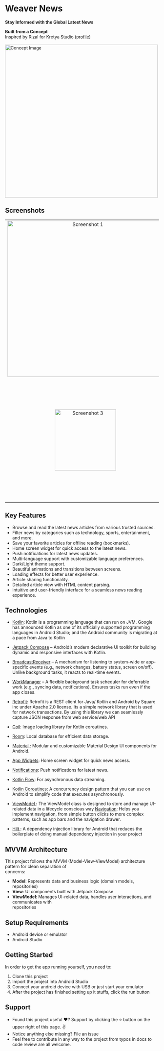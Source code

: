 
<h1 align="left">Weaver News</h1>  

<p align="left">  
  <b>Stay Informed with the Global Latest News</b>  
</p>  
<p align="left">  
  <b>Built from a Concept</b><br>  
  Inspired by Rizal for Kretya Studio (<a href="https://dribbble.com/rzlartnto">profile</a>)<br></br>  

  <img src="https://cdn.dribbble.com/userupload/4987025/file/original-8039e9f39ace527b8e75f19223e6b303.png?resize=1504x1128" width="500" alt="Concept Image">  
</p>  


## Screenshots

<table>  
  <tr>  
    <td align="center">  
      <img src="https://raw.githubusercontent.com/mkaomwakuni/Weaver-News-App/139ff93742487ab051faeb6ce550f47e81c4af32/app/src/androidTest/java/dev/mkao/weaver/WhatsApp%20Image%202024-02-06%20at%207-portrait.png" width="510" alt="Screenshot 1">  
    </td>  
    <td align="center">  
      <img src="https://github.com/user-attachments/assets/95b413b8-9370-40fe-8283-e3b46b5295fc" width= "400" alt="Screenshot 2">  
    </td>  
        <td align="center">  
      <img src= https://github.com/user-attachments/assets/27657eda-a6f8-40ac-a7f0-08f6bad46680 width="400" alt="Screenshot 4">  
    </td>  
       <td align="center">  
      <img src="https://github.com/user-attachments/assets/c2e9d3e2-bb65-4e0d-bf5a-58edca0fc56f" width="400" alt="Screenshot 1">  
    </td>  
  </tr>  
  <tr>  
    <td align="center">  
      <img src="https://github.com/user-attachments/assets/06117615-d0a4-429e-8c74-0073037b3792" width="200" alt="Screenshot 3">  
    </td>  
       <td align="center">  
      <img src="https://github.com/user-attachments/assets/cbeded64-be2c-4eb1-b7b3-39cfd75e6b84" width="400" alt="Screenshot 1">  
    </td>  
    <td align="center">  
      <img src="https://github.com/user-attachments/assets/58e93298-0097-4951-b9f7-de0e7d012101 "width="400" alt="Screenshot 4">  
    </td>  
        <td align="center">  
      <img src="https://github.com/user-attachments/assets/b5344d42-5034-4ee2-bffa-dc73d778a9d5"  width="400" alt="Screenshot 5">  
    </td>  

  </tr>  
</table>  

## Key Features

- Browse and read the latest news articles from various trusted sources.
- Filter news by categories such as technology, sports, entertainment, and more.
- Save your favorite articles for offline reading (bookmarks).
- Home screen widget for quick access to the latest news.
- Push notifications for latest news updates.
- Multi-language support with customizable language preferences.
- Dark/Light theme support.
- Beautiful animations and transitions between screens.
- Loading effects for better user experience.
- Article sharing functionality.
- Detailed article view with HTML content parsing.
- Intuitive and user-friendly interface for a seamless news reading experience.

## Technologies

- <a href="https://github.com/JetBrains/kotlin">Kotlin</a>: Kotlin is a programming language that can run on JVM. Google has announced Kotlin as one of its officially supported programming languages in Android Studio; and the Android community is migrating at a pace from Java to Kotlin
- <a href="https://github.com/android/compose">Jetpack Compose</a>  – Android’s modern  declarative UI toolkit  for building dynamic and responsive interfaces with Kotlin.

-  <a href="https://developer.android.com/reference/android/content/BroadcastReceiver">BroadcastReceiver</a> – A mechanism for  listening to system-wide or app-specific events  (e.g., network changes, battery status, screen on/off). Unlike background tasks, it reacts to real-time events.

-   <a href="https://developer.android.com/reference/androidx/work/WorkManager">WorkManager</a>  – A flexible  background task scheduler  for deferrable work (e.g., syncing data, notifications). Ensures tasks run even if the app closes.
- <a href="https://github.com/square/retrofit">Retrofit</a>: Retrofit is a REST client for Java/ Kotlin and Android by Square inc under Apache 2.0 license. Its a simple network library that is used for network transactions. By using this library we can seamlessly capture JSON response from web service/web API
- <a href="https://github.com/coil-kt/coil">Coil</a>: Image loading library for Kotlin coroutines.
- <a href="https://github.com/android/architecture-components-samples/tree/main/RoomSample">  
  Room</a>: Local database for efficient data storage. 
- <a href ="https://material.io/develop/android"> Material </a>: Modular and customizable Material Design UI components for Android.  
- <a href="https://developer.android.com/develop/ui/views/appwidgets">App Widgets</a>: Home screen    widget for quick news access.
- <a href="https://developer.android.com/training/notify-user/build-notification">Notifications</a>:    Push notifications for latest news.
- <a href="https://developer.android.com/kotlin/flow">Kotlin Flow</a>: For asynchronous data    streaming.
- <a href="https://developer.android.com/kotlin/coroutines">Kotlin Coroutines</a>: A concurrency design pattern that you can use on Android to simplify code that executes asynchronously.
- <a href="https://developer.android.com/topic/libraries/architecture/viewmodel"> ViewModel </a>: The ViewModel class is designed to store and manage UI-related data in a lifecycle conscious way
 <a href="https://developer.android.com/guide/navigation/navigation-getting-started">  Navigation</a>: Helps you implement navigation, from simple button clicks to more complex patterns, such as app bars and the navigation drawer.  
- <a href="https://developer.android.com/develop/ui/views/launch/splash-screen">Hilt </a>: A dependency injection library for Android that reduces the boilerplate of doing manual dependency injection in your project


## MVVM Architecture

This project follows the MVVM (Model-View-ViewModel) architecture pattern for clean separation of  
concerns:

- **Model**: Represents data and business logic (domain models, repositories)
- **View**: UI components built with Jetpack Compose
- **ViewModel**: Manages UI-related data, handles user interactions, and communicates with  
  repositories


## Setup Requirements

-   Android device or emulator
-   Android Studio

## Getting Started

[](https://github.com/mkaomwakuni/Weaver-News-App)

In order to get the app running yourself, you need to:

1.  Clone this project
2.  Import the project into Android Studio
3.  Connect your android device with USB or just start your emulator
4.  After the project has finished setting up it stuffs, click the run button

## Support

[](https://github.com/mkaomwakuni/Weaver-News-App)

-   Found this project useful ❤️? Support by clicking the ⭐️ button on the upper right of this page. ✌️
-   Notice anything else missing? File an issue
-   Feel free to contribute in any way to the project from typos in docs to code review are all welcome.
